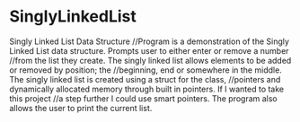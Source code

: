 # SinglyLinkedList
Singly Linked List Data Structure
//Program is a demonstration of the Singly Linked List data structure. Prompts user to either enter or remove a number 
//from the list they create. The singly linked list allows elements to be added or removed by position; the 
//beginning, end or somewhere in the middle. The singly linked list is created using a struct for the class,
//pointers and dynamically allocated memory through built in pointers. If I wanted to take this project
//a step further I could use smart pointers. The program also allows the user to print the current list.
